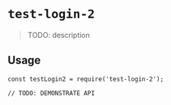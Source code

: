 # `test-login-2`

> TODO: description

## Usage

```
const testLogin2 = require('test-login-2');

// TODO: DEMONSTRATE API
```
